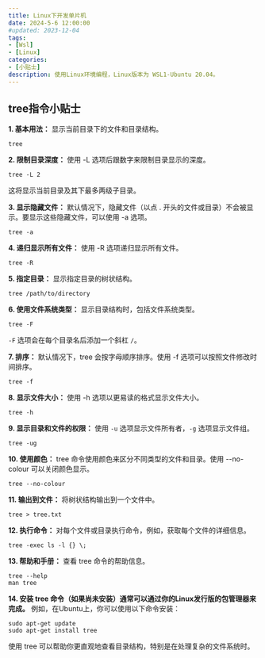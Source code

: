 ```yaml
---
title: Linux下开发单片机
date: 2024-5-6 12:00:00
#updated: 2023-12-04
tags:
- [Wsl]
- [Linux]
categories: 
- [小贴士]
description: 使用Linux环境编程，Linux版本为 WSL1-Ubuntu 20.04。
---
```


## tree指令小贴士

**1. 基本用法：**
显示当前目录下的文件和目录结构。

	tree

**2. 限制目录深度：**
使用 -L 选项后跟数字来限制目录显示的深度。

	tree -L 2

这将显示当前目录及其下最多两级子目录。

**3. 显示隐藏文件：**
默认情况下，隐藏文件（以点 . 开头的文件或目录）不会被显示。要显示这些隐藏文件，可以使用 -a 选项。

	tree -a

**4. 递归显示所有文件：**
使用 -R 选项递归显示所有文件。

	tree -R

**5. 指定目录：**
显示指定目录的树状结构。

	tree /path/to/directory

**6. 使用文件系统类型：**
显示目录结构时，包括文件系统类型。

	tree -F

`-F` 选项会在每个目录名后添加一个斜杠 `/`。

**7. 排序：**
默认情况下，tree 会按字母顺序排序。使用 -f 选项可以按照文件修改时间排序。

	tree -f

**8. 显示文件大小：**
使用 -h 选项以更易读的格式显示文件大小。

	tree -h

**9. 显示目录和文件的权限：**
使用 `-u` 选项显示文件所有者，`-g` 选项显示文件组。

	tree -ug

**10. 使用颜色：**
tree 命令使用颜色来区分不同类型的文件和目录。使用 --no-colour 可以关闭颜色显示。

	tree --no-colour

**11. 输出到文件：**
将树状结构输出到一个文件中。

	tree > tree.txt

**12. 执行命令：**
对每个文件或目录执行命令，例如，获取每个文件的详细信息。

	tree -exec ls -l {} \;

**13. 帮助和手册：**
查看 tree 命令的帮助信息。

	tree --help
	man tree

**14. 安装 tree 命令（如果尚未安装）通常可以通过你的Linux发行版的包管理器来完成。**
例如，在Ubuntu上，你可以使用以下命令安装：

	sudo apt-get update
	sudo apt-get install tree

使用 tree 可以帮助你更直观地查看目录结构，特别是在处理复杂的文件系统时。

<br>

